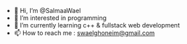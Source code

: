 - 👋 Hi, I’m @SalmaaWael
- 👀 I’m interested in programming
- 🌱 I’m currently learning c++ & fullstack web development
- 📫 How to reach me : swaelghoneim@gmail.com

<!---
SalmaaWael/SalmaaWael is a ✨ special ✨ repository because its `README.md` (this file) appears on your GitHub profile.
You can click the Preview link to take a look at your changes.
--->
